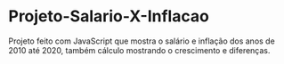 # Projeto-Salario-X-Inflacao
 Projeto feito com JavaScript que mostra o salário e inflação dos anos de 2010 até 2020, também cálculo mostrando o crescimento e diferenças.
